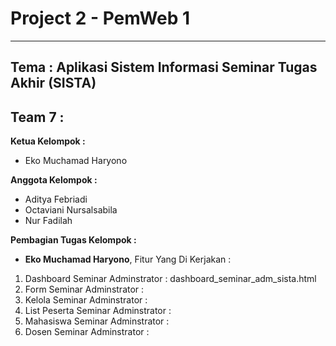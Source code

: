 # Project 2 - PemWeb 1
<hr>


<h2>Tema : Aplikasi Sistem Informasi Seminar Tugas Akhir (SISTA) </h2> 

<h2>Team 7 :</h2> 
<b>Ketua Kelompok :</b>

 * Eko Muchamad Haryono

<b>Anggota Kelompok : </b>

 * Aditya Febriadi
 * Octaviani Nursalsabila
 * Nur Fadilah

<b>Pembagian Tugas Kelompok : </b>

* <b>Eko Muchamad Haryono</b>, Fitur Yang Di Kerjakan :
1.  Dashboard Seminar Adminstrator : dashboard_seminar_adm_sista.html
2. Form Seminar Adminstrator : 
3. Kelola Seminar Adminstrator :
4. List Peserta Seminar Adminstrator :
5. Mahasiswa Seminar Adminstrator :
6. Dosen Seminar Adminstrator : 